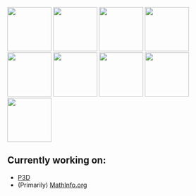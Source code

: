 <p align="left">
  <img src="https://github.com/rahul-jha98/README_icons/blob/main/language_and_tools/square/c%23/c%23.png" width="100" />
  <img src="https://github.com/rahul-jha98/README_icons/blob/main/language_and_tools/square/c%2B%2B/c%2B%2B.png" width="100" /> 
  <img src="https://github.com/rahul-jha98/README_icons/blob/main/language_and_tools/square/c/c.png" width="100" />
  <img src="https://github.com/rahul-jha98/README_icons/blob/main/language_and_tools/square/html/html.png" width="100" />
  <img src="https://github.com/rahul-jha98/README_icons/blob/main/language_and_tools/square/css/css.png" width="100" />
  <img src="https://github.com/rahul-jha98/README_icons/blob/main/language_and_tools/square/javascript/javascript.png" width="100" />
  <img src="https://github.com/rahul-jha98/README_icons/blob/main/language_and_tools/square/bash/bash-colored.png" width="100" />
  <img src="https://github.com/rahul-jha98/README_icons/blob/main/language_and_tools/square/git-scm/git-scm.png" width="100" />
  <img src="https://github.com/rahul-jha98/README_icons/blob/main/language_and_tools/square/react/react.png" width="100" />
</p>

## Currently working on:

- [P3D](https://github.com/PixelatedLagg/P3D)
- (Primarily) [MathInfo.org](https://github.com/PixelatedLagg/MathInfo)
